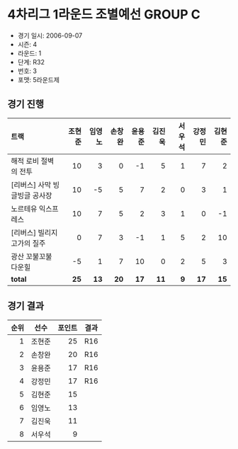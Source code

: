 # 4차리그 1라운드 조별예선 GROUP C

- 경기 일시: 2006-09-07
- 시즌: 4
- 라운드: 1
- 단계: R32
- 번호: 3
- 포맷: 5라운드제





## 경기 진행

| 트랙 | 조현준 | 임영노 | 손창완 | 윤용준 | 김진욱 | 서우석 | 강정민 | 김현준 |
|:---|---:|---:|---:|---:|---:|---:|---:|---:|
| 해적 로비 절벽의 전투 | 10 | 3 | 0 | -1 | 5 | 1 | 7 | 2 |
| [리버스] 사막 빙글빙글 공사장 | 10 | -5 | 5 | 7 | 2 | 0 | 3 | 1 |
| 노르테유 익스프레스 | 10 | 7 | 5 | 2 | 3 | 1 | 0 | -1 |
| [리버스] 빌리지 고가의 질주 | 0 | 7 | 3 | -1 | 1 | 5 | 2 | 10 |
| 광산 꼬불꼬불 다운힐 | -5 | 1 | 7 | 10 | 0 | 2 | 5 | 3 |
| __total__ | __25__ | __13__ | __20__ | __17__ | __11__ | __9__ | __17__ | __15__ |




## 경기 결과

| 순위 | 선수 | 포인트 | 결과 |
|---:|:---:|---:|:---:|
| 1 | 조현준 | 25 | R16 |
| 2 | 손창완 | 20 | R16 |
| 3 | 윤용준 | 17 | R16 |
| 4 | 강정민 | 17 | R16 |
| 5 | 김현준 | 15 |  |
| 6 | 임영노 | 13 |  |
| 7 | 김진욱 | 11 |  |
| 8 | 서우석 | 9 |  |

